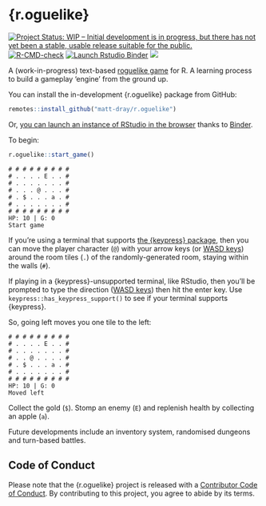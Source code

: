 
<!-- README.md is generated from README.Rmd. Please edit that file -->

# {r.oguelike}

<!-- badges: start -->

[![Project Status: WIP – Initial development is in progress, but there
has not yet been a stable, usable release suitable for the
public.](https://www.repostatus.org/badges/latest/wip.svg)](https://www.repostatus.org/#wip)
[![R-CMD-check](https://github.com/matt-dray/r.oguelike/workflows/R-CMD-check/badge.svg)](https://github.com/matt-dray/r.oguelike/actions)
[![Launch Rstudio
Binder](http://mybinder.org/badge_logo.svg)](https://mybinder.org/v2/gh/matt-dray/play-r.oguelike/main?urlpath=rstudio)
[![](https://img.shields.io/badge/@-...$..a....E...-black?style=flat&labelColor=white)](https://en.wikipedia.org/wiki/Roguelike)
<!-- badges: end -->

A (work-in-progress) text-based [roguelike
game](https://en.wikipedia.org/wiki/Roguelike) for R. A learning process
to build a gameplay ‘engine’ from the ground up.

You can install the in-development {r.oguelike} package from GitHub:

``` r
remotes::install_github("matt-dray/r.oguelike")
```

Or, [you can launch an instance of RStudio in the
browser](https://mybinder.org/v2/gh/matt-dray/play-r.oguelike/main?urlpath=rstudio)
thanks to [Binder](https://mybinder.org/).

To begin:

``` r
r.oguelike::start_game()
```

    # # # # # # # # # 
    # . . . . E . . # 
    # . . . . . . . # 
    # . . . @ . . . # 
    # . $ . . . a . # 
    # . . . . . . . # 
    # # # # # # # # # 
    HP: 10 | G: 0 
    Start game

If you’re using a terminal that supports [the {keypress}
package](https://github.com/gaborcsardi/keypress), then you can move the
player character (`@`) with your arrow keys (or [WASD
keys](https://en.wikipedia.org/wiki/Arrow_keys#WASD_keys)) around the
room tiles (`.`) of the randomly-generated room, staying within the
walls (`#`).

If playing in a {keypress}-unsupported terminal, like RStudio, then
you’ll be prompted to type the direction ([WASD
keys](https://en.wikipedia.org/wiki/Arrow_keys#WASD_keys)) then hit the
enter key. Use `keypress::has_keypress_support()` to see if your
terminal supports {keypress}.

So, going left moves you one tile to the left:

    # # # # # # # # # 
    # . . . . E . . # 
    # . . . . . . . # 
    # . . @ . . . . # 
    # . $ . . . a . # 
    # . . . . . . . # 
    # # # # # # # # # 
    HP: 10 | G: 0
    Moved left

Collect the gold (`$`). Stomp an enemy (`E`) and replenish health by
collecting an apple (`a`).

Future developments include an inventory system, randomised dungeons and
turn-based battles.

## Code of Conduct

Please note that the {r.oguelike} project is released with a
[Contributor Code of
Conduct](https://contributor-covenant.org/version/2/0/CODE_OF_CONDUCT.html).
By contributing to this project, you agree to abide by its terms.
